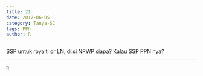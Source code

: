 ```yaml
---
title: 21
date: 2017-06-05
category: Tanya-SC
tags: PPh
author: R
---
```


SSP untuk royalti dr LN, diisi NPWP siapa? Kalau SSP PPN nya?

---



`R`
